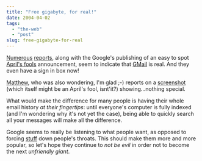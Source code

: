 ```yaml
---
title: "Free gigabyte, for real!"
date: 2004-04-02
tags: 
  - "the-web"
  - "post"
slug: free-gigabyte-for-real
---
```


[Numerous](http://www.wired.com/news/business/0,1367,62897,00.html) [reports](http://www.internetnews.com/ent-news/article.php/3334221), along with the Google's publishing of an easy to spot [April's fools](http://www.google.com/jobs/lunar_job.html) announcement, seem to indicate that [GMail](http://gmail.google.com) is real. And they even have a sign in box now!

[Matthew](http://www.silent-penguin.com/archives/001722.html), who was also wondering, I'm glad ;-) reports on a [screenshot](http://www.thauvin.net/blog/news.jsp?date=2004-04-01#770) (which itself might be an April's fool, isnt'it?) showing...nothing special.

What would make the difference for many people is having their whole email history _at their fingertips_: until everyone's computer is fully indexed (and I'm wondering why it's not yet the case), being able to quickly search all your messages will make all the difference.

Google seems to really be listening to what people want, as opposed to forcing [stuff](http://office.microsoft.com/) down people's throats. This should make them more and more popular, so let's hope they continue to _not be evil_ in order not to become the next _unfriendly giant_.
